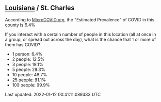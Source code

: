
## [Louisiana](/united-states/louisiana) / St. Charles

According to [MicroCOVID.org](http://microcovid.org),
the "Estimated Prevalence" of COVID in this county is 6.4%

If you interact with a certain number of people in this location
(all at once in a group, or spread out across the day), what is the chance that
1 or more of them has COVID?

- 1 person: 6.4%
- 2 people: 12.5%
- 3 people: 18.1%
- 5 people: 28.3%
- 10 people: 48.7%
- 25 people: 81.1%
- 100 people: 99.9%

Last updated: 2022-01-12 00:41:11.089433 UTC
